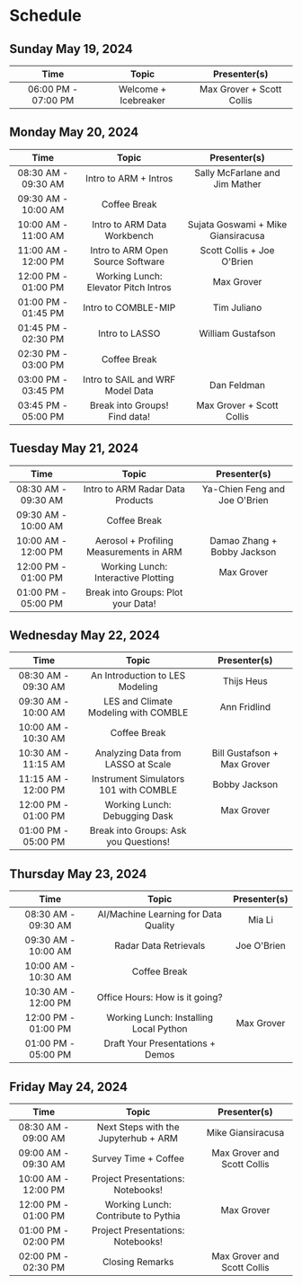 # Schedule

## Sunday May 19, 2024

| Time                | Topic                  | Presenter(s)                       |
| :---:               |    :----:              |    :---:                           |
| 06:00 PM - 07:00 PM | Welcome + Icebreaker   | Max Grover + Scott Collis          |

## Monday May 20, 2024

| Time                 | Topic                                  | Presenter(s)                       |
| :---:                |    :----:                              |    :---:                           |
| 08:30 AM - 09:30 AM  | Intro to ARM + Intros                  | Sally McFarlane and Jim Mather     |
| 09:30 AM - 10:00 AM  | Coffee Break                           |                                    |
| 10:00 AM - 11:00 AM  | Intro to ARM Data Workbench            | Sujata Goswami + Mike Giansiracusa |
| 11:00 AM - 12:00 PM  | Intro to ARM Open Source Software      | Scott Collis + Joe O'Brien         |
| 12:00 PM - 01:00 PM  | Working Lunch: Elevator Pitch Intros   | Max Grover                         |
| 01:00 PM - 01:45 PM  | Intro to COMBLE-MIP                    | Tim Juliano                        |
| 01:45 PM - 02:30 PM  | Intro to LASSO                         | William Gustafson                  |
| 02:30 PM - 03:00 PM  | Coffee Break                           |                                    |
| 03:00 PM - 03:45 PM  | Intro to SAIL and WRF Model Data       | Dan Feldman                        |
| 03:45 PM - 05:00 PM  | Break into Groups! Find data!          | Max Grover + Scott Collis          |

## Tuesday May 21, 2024

| Time                 | Topic                                  | Presenter(s)                       |
| :---:                |    :----:                              |    :---:                           |
| 08:30 AM - 09:30 AM  | Intro to ARM Radar Data Products       | Ya-Chien Feng and Joe O'Brien      |
| 09:30 AM - 10:00 AM  | Coffee Break                           |                                    |
| 10:00 AM - 12:00 PM  | Aerosol + Profiling Measurements in ARM| Damao Zhang + Bobby Jackson        |
| 12:00 PM - 01:00 PM  | Working Lunch: Interactive Plotting    | Max Grover                         |
| 01:00 PM - 05:00 PM  | Break into Groups: Plot your Data!     |                                    |

## Wednesday May 22, 2024

| Time                 | Topic                                  | Presenter(s)                       |
| :---:                |    :----:                              |    :---:                           |
| 08:30 AM - 09:30 AM  | An Introduction to LES Modeling        | Thijs Heus                         |
| 09:30 AM - 10:00 AM  | LES and Climate Modeling with COMBLE   | Ann Fridlind                       |
| 10:00 AM - 10:30 AM  | Coffee Break                           |                                    |
| 10:30 AM - 11:15 AM  | Analyzing Data from LASSO at Scale     | Bill Gustafson + Max Grover        |
| 11:15 AM - 12:00 PM  | Instrument Simulators 101 with COMBLE  | Bobby Jackson                      |
| 12:00 PM - 01:00 PM  | Working Lunch: Debugging Dask          | Max Grover                         |
| 01:00 PM - 05:00 PM  | Break into Groups: Ask you Questions!  |                                    |

## Thursday May 23, 2024

| Time                 | Topic                                  | Presenter(s)                       |
| :---:                |    :----:                              |    :---:                           |
| 08:30 AM - 09:30 AM  | AI/Machine Learning for Data Quality   | Mia Li                             |
| 09:30 AM - 10:00 AM  | Radar Data Retrievals                  | Joe O'Brien                        |
| 10:00 AM - 10:30 AM  | Coffee Break                           |                                    |
| 10:30 AM - 12:00 PM  | Office Hours: How is it going?         |                                    |
| 12:00 PM - 01:00 PM  | Working Lunch: Installing Local Python | Max Grover                         |
| 01:00 PM - 05:00 PM  | Draft Your Presentations + Demos       |                                    |


## Friday May 24, 2024

| Time                 | Topic                                  | Presenter(s)                       |
| :---:                |    :----:                              |    :---:                           |
| 08:30 AM - 09:00 AM  | Next Steps with the Jupyterhub + ARM   | Mike Giansiracusa                  |
| 09:00 AM - 09:30 AM  | Survey Time + Coffee                   | Max Grover and Scott Collis        |
| 10:00 AM - 12:00 PM  | Project Presentations: Notebooks!      |                                    |
| 12:00 PM - 01:00 PM  | Working Lunch: Contribute to Pythia    | Max Grover                         |
| 01:00 PM - 02:00 PM  | Project Presentations: Notebooks!      |                                    |
| 02:00 PM - 02:30 PM  | Closing Remarks                        | Max Grover and Scott Collis        |
